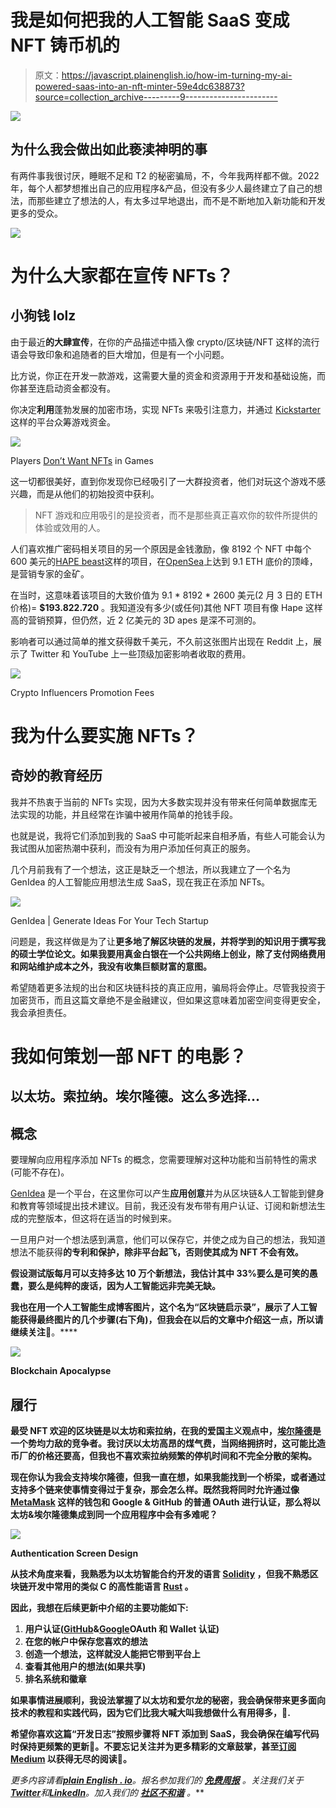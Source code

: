 # 我是如何把我的人工智能 SaaS 变成 NFT 铸币机的

> 原文：<https://javascript.plainenglish.io/how-im-turning-my-ai-powered-saas-into-an-nft-minter-59e4dc638873?source=collection_archive---------9----------------------->

![](img/15a6d3c521acc680bbfbdd2590bb4462.png)

## 为什么我会做出如此亵渎神明的事

有两件事我很讨厌，睡眠不足和 T2 的秘密骗局，不，今年我两样都不做。2022 年，每个人都梦想推出自己的应用程序&产品，但没有多少人最终建立了自己的想法，而那些建立了想法的人，有太多过早地退出，而不是不断地加入新功能和开发更多的受众。

![](img/4ec2be468b0fef318d2fabdc48122f9a.png)

# 为什么大家都在宣传 NFTs？

## 小狗钱 lolz

由于最近**的大肆宣传**，在你的产品描述中插入像 crypto/区块链/NFT 这样的流行语会导致印象和追随者的巨大增加，但是有一个小问题。

比方说，你正在开发一款游戏，这需要大量的资金和资源用于开发和基础设施，而你甚至连启动资金都没有。

你决定**利用**蓬勃发展的加密市场，实现 NFTs 来吸引注意力，并通过 [Kickstarter](https://www.kickstarter.com/) 这样的平台众筹游戏资金。

![](img/47382ccc39d2979acd1c2f2fb7b02f2b.png)

Players [Don’t Want NFTs](https://www.reddit.com/r/MMORPG/comments/p7k077/blockchain_mmorpgs/) in Games

这一切都很美好，直到你发现你已经吸引了一大群投资者，他们对玩这个游戏不感兴趣，而是从他们的初始投资中获利。

> NFT 游戏和应用吸引的是投资者，而不是那些真正喜欢你的软件所提供的体验或效用的人。

人们喜欢推广密码相关项目的另一个原因是金钱激励，像 8192 个 NFT 中每个 600 美元的[HAPE beast](https://opensea.io/collection/hapeprime)这样的项目，在[OpenSea](https://opensea.io/collection/hapeprime?tab=activity)上达到 9.1 ETH 底价的顶峰，是营销专家的金矿。

在当时，这意味着该项目的大致价值为 9.1 * 8192 * 2600 美元(2 月 3 日的 ETH 价格)= **$193.822.720** 。我知道没有多少(或任何)其他 NFT 项目有像 Hape 这样高的营销预算，但仍然，近 2 亿美元的 3D apes 是深不可测的。

影响者可以通过简单的推文获得数千美元，不久前这张图片出现在 Reddit 上，展示了 Twitter 和 YouTube 上一些顶级加密影响者收取的费用。

![](img/0d184eb22dce4e124718cd52617dae57.png)

Crypto Influencers Promotion Fees

# 我为什么要实施 NFTs？

## 奇妙的教育经历

我并不热衷于当前的 NFTs 实现，因为大多数实现并没有带来任何简单数据库无法实现的功能，并且经常在诈骗中被用作简单的抢钱手段。

也就是说，我将它们添加到我的 SaaS 中可能听起来自相矛盾，有些人可能会认为我试图从加密热潮中获利，而没有为用户添加任何真正的服务。

几个月前我有了一个想法，这正是缺乏一个想法，所以我建立了一个名为 GenIdea 的人工智能应用想法生成 SaaS，现在我正在添加 NFTs。

![](img/1581780056d6bf50adde4e19a8269894.png)

GenIdea | Generate Ideas For Your Tech Startup

问题是，我这样做是为了让**更多地了解区块链的发展，并将学到的知识用于撰写我的硕士学位论文。如果我要用真金白银在一个公共网络上创业，除了支付网络费用和网站维护成本之外，我没有收集巨额财富的意图。**

希望随着更多法规的出台和区块链科技的真正应用，骗局将会停止。尽管我投资于加密货币，而且这篇文章绝不是金融建议，但如果这意味着加密空间变得更安全，我会承担责任。

# 我如何策划一部 NFT 的电影？

## 以太坊。索拉纳。埃尔隆德。这么多选择…

## 概念

要理解向应用程序添加 NFTs 的概念，您需要理解对这种功能和当前特性的需求(可能不存在)。

[GenIdea](https://www.genidea.app/) 是一个平台，在这里你可以产生**应用创意**并为从区块链&人工智能到健身和教育等领域提出技术建议。目前，我还没有发布带有用户认证、订阅和新想法生成的完整版本，但这将在适当的时候到来。

一旦用户对一个想法感到满意，他们可以保存它，并使之成为自己的想法，我知道想法不能获得[](https://www.ipwatchdog.com/2018/11/17/protecting-idea-can-ideas-be-patented/id=103389/)**的专利和保护，除非平台起飞，否则使其成为 NFT 不会有效。**

**假设测试版每月可以支持多达 10 万个新想法，我估计其中 33%要么是可笑的愚蠢，要么是纯粹的废话，因为人工智能远非完美无缺。**

**我也在用一个人工智能生成博客图片，这个名为“区块链启示录”，展示了人工智能获得最终图片的几个步骤(右下角)，但我会在以后的文章中介绍这一点，所以请继续关注**💌。****

**![](img/8c13e32032451b560fc6d7536e82fe78.png)**

**Blockchain Apocalypse**

## **履行**

**最受 NFT 欢迎的区块链是以太坊和索拉纳，在我的爱国主义观点中，[埃尔隆德](https://elrond.com/)是一个势均力敌的竞争者。我讨厌以太坊高昂的煤气费，当网络拥挤时，这可能比造币厂的价格还要高，但我也不喜欢索拉纳频繁的停机时间和不完全分散的架构。**

**现在你认为我会支持埃尔隆德，但我一直在想，如果我能找到一个桥梁，或者通过支持多个链来使事情变得过于复杂，那会怎么样。既然我将同时允许通过像 [MetaMask](https://metamask.io/) 这样的钱包和 Google & GitHub 的普通 OAuth 进行认证，那么将以太坊&埃尔隆德集成到同一个应用程序中会有多难呢？**

**![](img/5daa3e571d969bf74f34afa0847caa32.png)**

**Authentication Screen Design**

**从技术角度来看，我熟悉为以太坊智能合约开发的语言 [Solidity](https://docs.soliditylang.org/en/v0.8.12/) ，但我不熟悉区块链开发中常用的类似 C 的高性能语言 [Rust](https://www.rust-lang.org/) 。**

**因此，我想在后续更新中介绍的主要功能如下:**

1.  **用户认证([GitHub](https://docs.github.com/en/developers/apps/building-oauth-apps/authorizing-oauth-apps)&[Google](https://developers.google.com/identity/protocols/oauth2)OAuth 和 Wallet 认证)**
2.  **在您的帐户中保存您喜欢的想法**
3.  **创造一个想法，这样就没人能把它带到平台上**
4.  **查看其他用户的想法(如果共享)**
5.  **排名系统和徽章**

**如果事情进展顺利，我设法掌握了以太坊和爱尔龙的秘密，我会确保带来更多面向技术的教程和实践代码，因为它们比我大喊大叫我想做什么有用得多，🥴.**

**希望你喜欢这篇“**开发日志**”按照步骤将 NFT 添加到 SaaS，我会确保在编写代码时保持更频繁的更新🚀。不要忘记关注并为更多精彩的文章鼓掌，甚至[订阅 Medium](https://medium.com/@alex.streza/membership) 以获得无尽的阅读💜。**

***更多内容请看*[***plain English . io***](https://plainenglish.io/)*。报名参加我们的* [***免费周报***](http://newsletter.plainenglish.io/) *。关注我们关于*[***Twitter***](https://twitter.com/inPlainEngHQ)*和*[***LinkedIn***](https://www.linkedin.com/company/inplainenglish/)*。加入我们的* [***社区不和谐***](https://discord.gg/GtDtUAvyhW) *。***